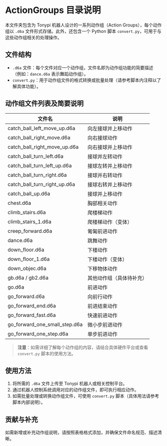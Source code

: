 

# ActionGroups 目录说明

本文件夹包含为 Tonypi 机器人设计的一系列动作组（Action Groups），每个动作组以 `.d6a` 文件形式存储。此外，还包含一个 Python 脚本 `convert.py`，可用于与这些动作组相关的处理操作。

## 文件结构

- `.d6a` 文件：每个文件对应一个动作组，文件名即为动作组功能的简要描述（例如：`dance.d6a` 表示舞蹈动作组）。
- `convert.py`：用于动作组文件的格式转换或批量处理（请参考脚本内注释以了解具体功能）。

## 动作组文件列表及简要说明

| 文件名                           | 说明                       |
| -------------------------------- | -------------------------- |
| catch_ball_left_move_up.d6a      | 向左接球并上移动作         |
| catch_ball_right_move.d6a        | 向右接球动作               |
| catch_ball_right_move_up.d6a     | 向右接球并上移动作         |
| catch_ball_turn_left.d6a         | 接球并左转动作             |
| catch_ball_turn_left_up.d6a      | 接球左转并上移动作         |
| catch_ball_turn_right.d6a        | 接球并右转动作             |
| catch_ball_turn_right_up.d6a     | 接球右转并上移动作         |
| catch_ball_up.d6a                | 接球并上移动作             |
| chest.d6a                        | 胸部相关动作               |
| climb_stairs.d6a                 | 爬楼梯动作                 |
| climb_stairs_1.d6a               | 爬楼梯动作（变体）         |
| creep_forward.d6a                | 匍匐前进动作               |
| dance.d6a                        | 跳舞动作                   |
| down_floor.d6a                   | 下楼动作                   |
| down_floor_1.d6a                 | 下楼动作（变体）           |
| down_objec.d6a                   | 下移物体动作               |
| gb.d6a / gb2.d6a                 | 其他动作组（具体待补充）   |
| go.d6a                           | 前进动作                   |
| go_forward.d6a                   | 向前行动作                 |
| go_forward_end.d6a               | 前进结束动作               |
| go_forward_fast.d6a              | 快速前进动作               |
| go_forward_one_small_step.d6a    | 微小步前进动作             |
| go_forward_one_step.d6a          | 单步前进动作               |

> **注意**：如需详细了解每个动作组的内容，请结合具体硬件平台或查看 `convert.py` 脚本的使用方法。

## 使用方法

1. 将所需的 `.d6a` 文件上传至 Tonypi 机器人或相关控制平台。
2. 通过机器人控制系统调用对应的动作组文件，即可执行相应动作。
3. 如需批量处理或转换动作组文件，可使用 `convert.py` 脚本（具体用法请参考脚本内部说明）。

## 贡献与补充

如需新增或补充动作组说明，请按照表格格式添加，并确保文件命名规范、描述清晰。

